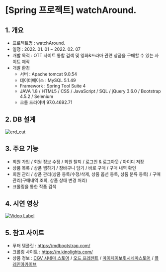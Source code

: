 # [Spring 프로젝트] watchAround.

## 1. 개요
+ 프로젝트명 : watchAround.
+ 일정 : 2022. 01. 01 ~ 2022. 02. 07
+ 개발 목적 : OTT 사이트 통합 검색 및 영화&드라마 관련 상품을 구매할 수 있는 사이트 제작
+ 개발 환경
  + 서버 : Apache tomcat 9.0.54
  + 데이터베이스 : MySQL 5.1.49
  + Framework : Spring Tool Suite 4
  + JAVA 1.8 / HTML5 / CSS / JavaScript / SQL / jQuery 3.6.0 / Bootstrap 4.5.2 / Selenium
  + 크롬 드라이버 97.0.4692.71

## 2. DB 설계

![erd_cut](https://user-images.githubusercontent.com/93955871/155093683-769fd2f1-d426-48f3-b5fe-02a4d3d71dee.png)

## 3. 주요 기능
+ 회원 가입 / 회원 정보 수정 / 회원 탈퇴 / 로그인 & 로그아웃 / 아이디 저장
+ 상품 목록 / 상품 찜하기 / 장바구니 담기 / 바로 구매 / 구매 내역 확인
+ 회원 관리 / 상품 관리(상품 등록/수정/삭제, 상품 옵션 등록, 상품 분류 등록) / 구매 관리(구매내역 조회, 상품 상태 변경 처리)
+ 크롤링을 통한 작품 검색

## 4. 시연 영상
[![Video Label](http://img.youtube.com/vi/8570R8cq7PU/0.jpg)](https://youtu.be/8570R8cq7PU)

## 5. 참고 사이트
+ 푸터 템플릿 : https://mdbootstrap.com/
+ 크롤링 사이트 : https://m.kinolights.com/
+ 상품 정보 :  [CGV 시네마 스토어](https://brand.naver.com/cgv/) / [오드 프레젠트](https://www.audpresent.com/product/audcalendar/) / [마이페이보릿시네마스토어](https://smartstore.naver.com/cinemastore) / [플레인아카이브](https://smartstore.naver.com/plainarchive)
